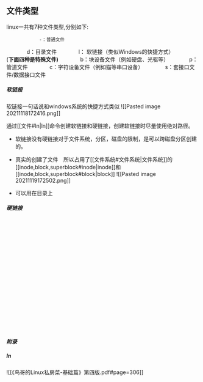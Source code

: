 ## 文件类型
linux一共有7种文件类型,分别如下:
 				
				-：普通文件
         　	d：目录文件
         　	l： 软链接（类似Windows的快捷方式）
        　	
				(**下面四种是特殊文件)**
         　	b：块设备文件（例如硬盘、光驱等）
        　	p：管道文件
         　	c：字符设备文件（例如猫等串口设备）
         　	s：套接口文件/数据接口文件
			
			





##### 软链接
软链接一句话说和windows系统的快捷方式类似
![[Pasted image 20211118172416.png]]

通过[[文件#ln|ln]]命令创建软链接和硬链接，创建软链接时尽量使用绝对路径。

- 软链接没有硬链接对于文件系统，分区，磁盘的限制，是可以跨磁盘分区创建的。

- 真实的创建了文件　所以占用了[[文件系统#文件系统|文件系统]]的[[inode,block,superblock#inode|inode]]和[[inode,block,superblock#block|block]]
![[Pasted image 20211119172502.png]]

- 可以用在目录上





##### 硬链接

		   
		   
		   
		   
<br></br>
<br></br>
<br></br>
<br></br>
<br></br>
<br></br>
<br></br>
<br></br>
<br></br>
***附录***
#####  ln
![[《鸟哥的Linux私房菜-基础篇》第四版.pdf#page=306]]